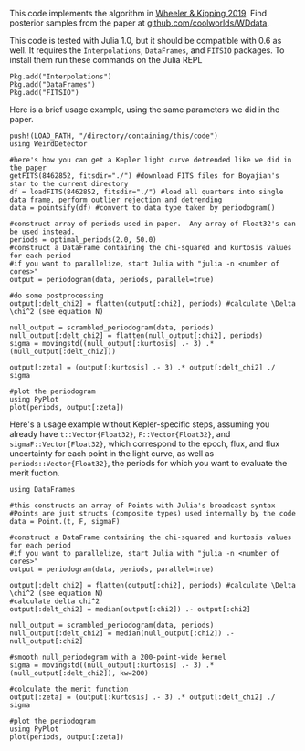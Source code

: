 This code implements the algorithm in [Wheeler & Kipping 2019]().  Find posterior samples from the paper at [github.com/coolworlds/WDdata](https://github.com/coolworlds/WDdata).

This code is tested with Julia 1.0, but it should be compatible with 0.6 as well.  It requires the `Interpolations`, `DataFrames`, and `FITSIO` packages.  To install them run these commands on the Julia REPL

    Pkg.add("Interpolations")
    Pkg.add("DataFrames")
    Pkg.add("FITSIO")

Here is a brief usage example, using the same parameters we did in the paper.

    push!(LOAD_PATH, "/directory/containing/this/code")
    using WeirdDetector
    
    #here's how you can get a Kepler light curve detrended like we did in the paper
    getFITS(8462852, fitsdir="./") #download FITS files for Boyajian's star to the current directory
    df = loadFITS(8462852, fitsdir="./") #load all quarters into single data frame, perform outlier rejection and detrending
    data = pointsify(df) #convert to data type taken by periodogram()

    #construct array of periods used in paper.  Any array of Float32's can be used instead.
    periods = optimal_periods(2.0, 50.0)
    #construct a DataFrame containing the chi-squared and kurtosis values for each period
    #if you want to parallelize, start Julia with "julia -n <number of cores>"
    output = periodogram(data, periods, parallel=true) 
    
    #do some postprocessing 
    output[:delt_chi2] = flatten(output[:chi2], periods) #calculate \Delta \chi^2 (see equation N)

    null_output = scrambled_periodogram(data, periods)
    null_output[:delt_chi2] = flatten(null_output[:chi2], periods)
    sigma = movingstd((null_output[:kurtosis] .- 3) .* (null_output[:delt_chi2]))

    output[:zeta] = (output[:kurtosis] .- 3) .* output[:delt_chi2] ./ sigma

    #plot the periodogram
    using PyPlot
    plot(periods, output[:zeta])

Here's a usage example without Kepler-specific steps, assuming you already have `t::Vector{Float32}`, `F::Vector{Float32}`, and `sigmaF::Vector{Float32}`, which correspond to the epoch, flux, and flux uncertainty for each point in the light curve, as well as `periods::Vector{Float32}`, the periods for which you want to evaluate the merit fuction.  

    using DataFrames

    #this constructs an array of Points with Julia's broadcast syntax
    #Points are just structs (composite types) used internally by the code
    data = Point.(t, F, sigmaF) 

    #construct a DataFrame containing the chi-squared and kurtosis values for each period
    #if you want to parallelize, start Julia with "julia -n <number of cores>"
    output = periodogram(data, periods, parallel=true) 

    output[:delt_chi2] = flatten(output[:chi2], periods) #calculate \Delta \chi^2 (see equation N)
    #calculate delta chi^2
    output[:delt_chi2] = median(output[:chi2]) .- output[:chi2]

    null_output = scrambled_periodogram(data, periods)
    null_output[:delt_chi2] = median(null_output[:chi2]) .- null_output[:chi2]

    #smooth null_periodogram with a 200-point-wide kernel
    sigma = movingstd((null_output[:kurtosis] .- 3) .* (null_output[:delt_chi2]), kw=200)

    #colculate the merit function
    output[:zeta] = (output[:kurtosis] .- 3) .* output[:delt_chi2] ./ sigma

    #plot the periodogram
    using PyPlot
    plot(periods, output[:zeta])



